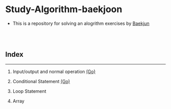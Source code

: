 # Study-Algorithm-baekjoon

- This is a repository for solving an alogrithm exercises by [Baekjun](https://www.acmicpc.net/step)

</br><br>
## Index 
---
1. Input/output and normal operation [(Go)](https://github.com/Maker-H/Study-Algorithm-baekjoon/tree/master/sec01_IO_Operations)

2. Conditional Statement [(Go)](https://github.com/Maker-H/Study-Algorithm-baekjoon/tree/master/sec02_Conditional_Statements)
3. Loop Statement
4. Array
